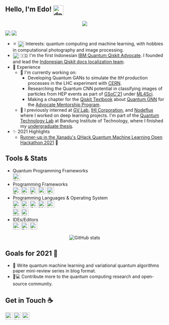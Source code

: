 ## Hello, I'm Edo! <img align="top" alt="dnn" width="32px" src="https://raw.githubusercontent.com/iampavangandhi/iampavangandhi/master/gifs/Hi.gif">

<div align="center">
  
![](https://github.com/eraraya-ricardo/profile-page/blob/master/assets/media/qp_mle_img.png)
  
</div>

<a href="https://github.com/eraraya-ricardo" target="_blank"><img src="https://img.shields.io/github/followers/eraraya-ricardo?label=Follow&style=social" /></a> <a><img src="https://visitor-badge.laobi.icu/badge?page_id=eraraya-ricardo.eraraya-ricardo" /></a>

- ⚛️ <img align="top" alt="dnn" width="20px" src="https://github.com/eraraya-ricardo/eraraya-ricardo/blob/main/assets/dnn.png"> Interests: quantum computing and machine learning, with hobbies in computational photography and image processing.<br>
- <img align="top" alt="Qiskit" width="20px" src="https://github.com/eraraya-ricardo/eraraya-ricardo/blob/main/assets/qiskit.jpg"> 🇮🇩 I'm the first Indonesian [IBM Quantum Qiskit Advocate](https://qiskit.org/advocates/). I founded and lead the [Indonesian Qiskit docs localization team](https://github.com/qiskit-community/qiskit-translations).<br>
- 📃 Experience
  - 🔭 I'm currently working on:
    - Developing Quantum GANs to simulate the *ttH* production processes in the LHC experiment with [CERN](https://openlab.cern/quantum).
    - Researching the Quantum CNN potential in classifying images of particles from HEP events as part of [GSoC'21](https://summerofcode.withgoogle.com/projects/#5612096894533632) under [ML4Sci](https://ml4sci.org/).
    - Making a chapter for the [Qiskit Textbook](https://qiskit.org/textbook/content/ch-ex/) about [Quantum GNN](https://arxiv.org/abs/1909.12264) for the [Advocate Mentorship Program](https://github.com/qiskit-community/qiskit-advocate-mentorship-program).
  - 💼 I previously interned at [GV Lab](http://web.tuat.ac.jp/~gvlab/), [IHI Corporation](https://www.ihi.co.jp/en/), and [Nodeflux](https://www.nodeflux.io/) where I worked on deep learning projects. I'm part of the [Quantum Technology Lab](http://qlab.itb.ac.id/index.html) at Bandung Institute of Technology, where I finished my [undergraduate thesis](https://github.com/eraraya-ricardo/quantum_image_classifier).
- ✨ 2021 Highlights
  - [Runner-up in the Xanadu's QHack Quantum Machine Learning Open Hackathon 2021](https://github.com/eraraya-ricardo/qhack-2021-openproject) 🥈

## Tools & Stats
- Quantum Programming Frameworks<br>
    <img alt="Qiskit" height="23px" src="https://img.shields.io/badge/Qiskit-%236929C4.svg?style=for-the-badge&logo=Qiskit&logoColor=white" />
- Programming Frameworks<br>
    <img alt="TensorFlow" height="23px" src="https://img.shields.io/badge/TensorFlow-%23FF6F00.svg?style=for-the-badge&logo=TensorFlow&logoColor=white" />
    <img alt="Keras" height="23px" src="https://img.shields.io/badge/Keras-%23D00000.svg?style=for-the-badge&logo=Keras&logoColor=white"/>
    <img alt="PyTorch" height="23px" src="https://img.shields.io/badge/PyTorch-%23EE4C2C.svg?style=for-the-badge&logo=PyTorch&logoColor=white" />
    <img alt="scikit-learn" height="23px" src="https://img.shields.io/badge/scikit--learn-%23F7931E.svg?style=for-the-badge&logo=scikit-learn&logoColor=white"/>
    <img alt="OpenCV" height="23px" src="https://img.shields.io/badge/opencv-%23white.svg?style=for-the-badge&logo=opencv&logoColor=white"/>
- Programming Languages & Operating System<br>
    <img alt="Python" height="23px" src="https://img.shields.io/badge/python-%2314354C.svg?style=for-the-badge&logo=python&logoColor=white"/>
    <img alt="C++" height="23px" src="https://img.shields.io/badge/c++-%2300599C.svg?style=for-the-badge&logo=c%2B%2B&logoColor=white"/>
    <img alt="C" height="23px" src="https://img.shields.io/badge/c-%2300599C.svg?style=for-the-badge&logo=c&logoColor=white"/>
    <img alt="Markdown" height="23px" src="https://img.shields.io/badge/markdown-%23000000.svg?style=for-the-badge&logo=markdown&logoColor=white"/>
    <img alt="LaTeX" height="23px" src="https://img.shields.io/badge/latex-%23008080.svg?style=for-the-badge&logo=latex&logoColor=white"/>
    <br>
    <img alt="Windows 10" height="23px" src="https://img.shields.io/badge/Windows-0078D6?style=for-the-badge&logo=windows&logoColor=white" />
    <img alt="Ubuntu" height="23px" src="https://img.shields.io/badge/Ubuntu-E95420?style=for-the-badge&logo=ubuntu&logoColor=white" />
- IDEs/Editors<br>
    <img alt="Jupyter" height="23px" src="https://img.shields.io/badge/Jupyter-%23F37626.svg?style=for-the-badge&logo=Jupyter&logoColor=white" />
    <img alt="PyCharm" height="23px" src="https://img.shields.io/badge/pycharm-143?style=for-the-badge&logo=pycharm&logoColor=black&color=black&labelColor=green"/>
    <img alt="Arduino" height="23px" src="https://img.shields.io/badge/-Arduino-00979D?style=for-the-badge&logo=Arduino&logoColor=white"/>

<div align="center">
  
![GitHub stats](https://github-readme-stats.vercel.app/api?username=eraraya-ricardo&count_private=true&show_icons=true&title_color=f6bd4b&bg_color=4A154B&icon_color=f6bd4b&border_color=f6bd4b&text_color=fef9ff&hide_title=true)

</div>

## Goals for 2021 🥅
- 📝 Write quantum machine learning and variational quantum algorithms paper mini-review series in blog format.
- 🔬💻 Contribute more to the quantum computing research and open-source community.
  
## Get in Touch ☕

<a href="https://eraraya-ricardo.me/" target="_blank"><img alt="personal site | Website" height="23px" src="https://img.shields.io/badge/Website-4A154B?style=for-the-badge&logo=data%3Aimage%2Fpng%3Bbase64%2CiVBORw0KGgoAAAANSUhEUgAAAGQAAABkCAMAAABHPGVmAAAANlBMVEVHcEz%2F%2F%2F%2F%2F%2F%2F%2F%2F%2F%2F%2F%2F%2F%2F%2F%2F%2F%2F%2F%2F%2F%2F%2F%2F%2F%2F%2F%2F%2F%2F%2F%2F%2F%2F%2F%2F%2F%2F%2F%2F%2F%2F%2F%2F%2F%2F%2F%2F%2F%2F%2F%2F%2F%2F%2F%2F%2F%2F%2F%2F%2F%2F%2F%2F%2F%2F%2BGUsxbAAAAEXRSTlMAZOy3Dfch0xbFo3k6BeCKTaUaOHcAAAQoSURBVHjatJZnAqs4DIRdcO%2F3P%2BzuqxmQkSF54fuTBozKSI64SbFZtqidUz9wTscmsy3iexTbm3bKjANGOd36d4SKlbGawWBqlP%2Bs43us44IauxefY2Uw4wYmSPtpFsmN27j0STabdOMtnNzebXfWZryJ0fnNSqnxAeqdmmW9CniV4u1kily6NqWln2W51fE2hbof9uB92I%2F9lGi70X8bByEkqaDXhei7j3L2ebSXGppKSC%2Fa7glFiLL73ISXgTbmQsUGan4vRFYouf11VUUqWQhPRyrYNzRU%2B3V123Vd%2FCLtU%2FmBb2qtwtcqZEHidn9u9oHkBtdfVWyLR5v4KWwp%2FiANTW47zm9kPFbaqeG929n3FQ9ScX%2B%2F7IfONDIviA64%2FPqaJIKLybflUG0jxQm50nb8YtM0ZpqK3k5nrGYx4fW5O7Ki1acJKjzN71W0F5TGOLAdfAQsOtAY7%2BB7GjD6QZ8Vp6jmMhYUBCkeKo%2F1BPqrwaazYfU5Q3QLSMPYAumHjYmL5NgVsSPkGYN7R9sO0lwvOrzOrr%2Bn1VKZb6PpXOnTnAhtCNRRLVA0k2VWJGQ61NEfwHOan2i7kTgQT7qyP0%2BVOwA%2FVDdRYRbuhxE8Cv8QaFeJ40FiwaH0GNWi7c8hn6wW6vVstVAveOtBf7XxMO2wHGogVOYngIOA%2F0kXYR3y2ggJFtlOwa5wdiNo%2FCSyogsbNH4F0%2BPGbYIgdzdLA6%2Bxj6iWEWn8FdngFGz8qVQ0EyeQvIiv6DxGsfMiujAi3bAFRVOieL0182UBlzFkxYogfC3cImGHhBmswsix%2FXIrkc2x7ZrjmEUSRBYOhoi8FpG8iIJI2L4sIp8XoZk8Xq5l48Nl4229Flm7q%2BhLC2cDEd7Cq2EU8XIYJfbFahhXa6VdrpWGu1drZbEgRaPO4wtqOt%2Butlz1Cf26MpfKq1W%2FOrTS1aGFm5VdHVqL47e8RIzczihy3Dp%2Bb%2F6RcOEUN%2B79kfi%2FWTNYjhCEAagwrWYMgP%2F%2FtR1v%2BBobnaGZ3ePuISTgSt7LWZP%2F%2FWjI5S7omhpw4Y5oHUKaoJB2LqoxRYvdprfYkbCgynbHqNTGSiSEulicCH%2B6eseoyjyAs8iG72ehKDGhGjnRzhRZLRuqkc8hRRAvAi%2F%2Bwvd7tfEgCgzWKoSmzBGr%2Bgt0LlXHp3SI0u0M69qsaomFbLEEREGKidvLs0X47GD0fcVu4WIETeBjdJ4wCJBkHpZknHlfCFBtbMe4ZqZCS%2FNYbUDSZP36Vf1kJNKfSRqCdujPtbH8F8ZbTN0kvtRyxRmZWc%2B%2B0mIUKMCGDSiOAkQMN8o3ZGav1%2Ff1%2Fkpmjs8TsnmrZSVCME9Q5b37qjxe%2BsePL0QPYsSMlAQNx7wc85GIgaX6qaNXiHOoPUSmx9xpNSlJz3G4lnM7x%2BE0FXka4AcoMGNOLOtg2QAAAABJRU5ErkJggg%3D%3D" /></a>
<a href="https://www.linkedin.com/in/eraraya-ricardo/" target="_blank"><img alt="linkedin | LinkedIn" height="23px" src="https://img.shields.io/badge/LinkedIn-0077B5?style=for-the-badge&logo=linkedin&logoColor=white" /></a>
<a href="https://twitter.com/eraraya_ricardo" target="_blank"><img alt="twitter | Twitter" height="23px" src="https://img.shields.io/badge/Twitter-1DA1F2?style=for-the-badge&logo=twitter&logoColor=white" /></a>
<!---
<a href="mailto:erarayaricardo.m@students.itb.ac.id" target="_blank"><img alt="email | Email" height="23px" src="https://img.shields.io/badge/Email-D14836?style=for-the-badge&logo=data%3Aimage%2Fpng%3Bbase64%2CiVBORw0KGgoAAAANSUhEUgAAAGQAAABkCAMAAABHPGVmAAAAMFBMVEVHcEz7%2B%2FvCwsL6%2Bvr29vb8%2FPzy8vK4uLjq6urY2NjT09Pf39%2Fj4%2BPt7e3n5%2Bf%2F%2F%2F%2FeB6F9AAAAD3RSTlMA4B%2F13hi%2BE48%2BMFhnonryXZ4TAAACYElEQVR42u2VwY6rMBAEbexnCAnJ%2F%2F%2FtE2jVl0qD5B0fVqJvWW2oeKo9pDt37tz5i5mn4ZnTtNXB2aaU1vYZmrbuA5u2kYxt%2BtGylFGIssyy%2Fx5EKe905HmgnnkEIz%2BPQT1T3Q7Ko8Yz6uNgbDXlHzVrG1armrI%2BtWCGfntNVeeKrbIs7JAsQ5FVLov6JMinvAKrrMe9ykcQoH8VDkaQTwmrsqqrzymjDgHVVVkBCaqyrh0gPGdHMHVCQqpc3uqPg2htvnoovAmEBFS5YhCA%2FLrK3E6E9FcZ5fQQ7Oie6j7AMJCurbyYKTuIqny5L9FKPA2Q%2FipnVfc7pJy%2FEGp3dXkSL7L2V9efhFXuqC5PYtOuS%2Bar609iZn3GgDtzEp%2F8UJVPq%2FvAU8xJrFL0H9W9hOTLzW3GoXHqQvWdZNm%2FjiqjGDtq6YW0%2BRhEW79XWX%2BvKxvsIRQyNVtlnVC%2F5hzihSxYG1g7mmvpgOiLapGqjK1brJZzSJtkGw%2FF1oUWC4GQuZmbzfFRi4dQCHcUi0AtDmKFoLKoNLRYCISs9fvlm%2FkypxYPoRCuEb9mqMVDKIQLkQvTawHk2mF5u9UPLR4CIcgyz6qV0%2BIhRgiytcuV6iEU0hFOmhAvxIdaNg%2BhkJ5QCyHZC%2FFxWgiBkAAtgOgfnhTSr0WQOCHUIkigEGoRJEwItBCyUUiMFkEoJE6LIBQSp0WQOCHUIkicEGgRJE4ItAgSJwRaBAkUAi2CxAqBlh0SLQRadgiFBGupCUIi89617BAKidZSE4WEa1nSmtK85GHZezylPf8GJt25c%2BfOHZ%2F%2FpbtqHVuJB5AAAAAASUVORK5CYII%3D" /></a>
[<img align="right" alt="cv | CV" height="23px" src="https://img.shields.io/badge/CV-8964bd?style=for-the-badge&logo=data%3Aimage%2Fpng%3Bbase64%2CiVBORw0KGgoAAAANSUhEUgAAAGQAAABkCAQAAADa613fAAAABGdBTUEAALGPC%2FxhBQAAACBjSFJNAAB6JQAAgIMAAPn%2FAACA6QAAdTAAAOpgAAA6mAAAF2%2BSX8VGAAAACXBIWXMAAAsTAAALEwEAmpwYAAAAB3RJTUUH5QYBADIcRNC6agAAAAJiS0dEAP%2BHj8y%2FAAAEqElEQVR42u3cW2gcVRgH8H96STBob5JeqGBJH9paLFSxWEQTBBUEwdr2pdK%2BFA2IqS%2FpgyASxAeFYqhIn6K1l9x88KnxwTbVxiixYNo0G6lpzc00e8leZrIzs7Mz55zPh0YNzao7mz2bs3rO%2F21g9uPHmXPm7JndAQK2DhAsxDZ67SIqYiJassT8i2atjSK1LhAsRGq887QEzXudisM48wejnZamHS8K5PxSM4iaigD5YukZxYCcU4GxeMhZNRiLhShxUS0e0qYOYzGQz1ViFA7pUotRKKRDNUZhkNMSGSLOLvmn3BN%2BK%2B8XtmQIgyOFIVz%2FrP3kdDWBACTWZF5il6VCDMTXeW1FZ1he00RVFhF0owf9SEAgVeO3kpAGITivCl5siPfB1eUp2PhsrkoIBBuJdaxbJuRYsRl80NicRmpBJR%2F2MyIpD9Ioit0fzYT3F1S6gDsYr2IXygYiXPdFhuGctQjeu2UD4aaxJ52z1rcg2A2ibHokbT2VQVeOWuMguI3lM0a4e5jg5qh1EQT%2F4zIa7P65n5ZPoXdBfxhIbeDXywgi4k6dACE0r04UoyBkG4mVEYSI91pbGMYQw9sAuuEgDoJbJyZl3hAlQIj4ZWcPwYeJJCwIjK50XxEjeZ6sEoRI3PFbMs%2BZW5MPpbe7%2B1mbmM37VLUgRETC4VP8Vx4WXqDT1IGIuBgQ8XuOTfBBYZURRIS9j%2BwnjNWZffMXiHzI2m086Lzgd%2BSBUQHCvnb2Ai6SGFrhn%2FkTJ7JvEVJgGKt0D%2FBh1SHCO51azzCOGdhwYdayL0VaMDHjnYitSmIIWURBSD%2FKvlMa4ndG1jog%2FIi7Wxoe4vfbT1v77d3jK9PIAACG8SEI5g4%2BoCyEX0%2FXZsDQOvfJg2BIwQODiyiSeHPu%2BFcACJnn750MFIGIrHuYQBjMo%2BYopvFphdeiJIT1zqxJ4HaeVZPIIL1LTCsI8Zrubvzk15rxG4ZXsE7lIMJ09mZxI1BdQvYN5SD8lrHZCFS3Bx6cZ4WjGuRqanUiUN1ryCKzSyRUu7QG0mstpALFQ%2FZxSqkGyXjvmDuTO4LEeuyvJYxKN0TGZ3iER%2FNO5B%2F2HNX7PlJg0xAN0RANCQjhYd4neuWH9%2FGwRIiYdOrD1UYJEq6268SENAi7Mlxlg5UgDkKV%2FBt5PZLMvMa30Xb54dsyR3MsHIs3RoRLUYqUIFHh6llLQzREQzRk%2FiLF4bb8SN5FEVb2vdl6o86ol5y62fpsc47nJUVbonx%2Fu9qEAVNyDJgYu4%2F3SoPwkfROVBxadkRyDi1DhfUIvylxjPCQ2%2Bm2lyCdPKRnLQ3REA3RkP8cRLA%2BdpK3yA87yfqIS4PwkLmFUJqYD%2FMb0iCsP7yKlYThY%2BoB9oM0iHC9U%2FwgHZAfftD7JMc%2BSlEHOydWgnA9a2mIhmiIhsy%2Fk5hsxP8laNitQH%2FSkw8REWdfdGN4U9DENrkNef6ytzQQduVa5TQmAyeG6Ho2olaPvDxVM1YzHihjNdMbFOsRImH4P%2FtDfihQhthNxcaInn41REM0REM05P8IOaYc5HhhkKOqQbyGAiA2Zmv9SyV9Odu%2Fvbqtx9j6969u%2Bx0SW%2FQu7oBRYQAAACV0RVh0ZGF0ZTpjcmVhdGUAMjAyMS0wNi0wMVQwMDo1MDoyOCswMDowMCidfegAAAAldEVYdGRhdGU6bW9kaWZ5ADIwMjEtMDYtMDFUMDA6NTA6MjgrMDA6MDBZwMVUAAAAAElFTkSuQmCC" />][cv]
--->

[twitter]: https://twitter.com/eraraya_ricardo
[linkedin]: https://www.linkedin.com/in/eraraya-ricardo/
[email]: mailto:erarayaricardo.m@students.itb.ac.id
[personal site]: https://eraraya-ricardo.me/
[cv]: https://raw.githubusercontent.com/eraraya-ricardo/profile-page/master/static/uploads/cv.pdf



<!---
https://img.shields.io/badge/CV-8964bd?style=for-the-badge
minutemailer&logoColor=white
[<img align="left" alt="email | Email" width="30px" src="https://www.svgrepo.com/show/32285/email.svg" />][email]
[<img align="left" alt="linkedin | LinkedIn" width="30px" src="https://cdn.jsdelivr.net/npm/simple-icons@v3/icons/linkedin.svg" />][linkedin]
[<img align="left" alt="twitter | Twitter" width="30px" src="https://cdn.jsdelivr.net/npm/simple-icons@3.13.0/icons/twitter.svg" />][twitter]
[<img align="left" alt="personal page | Website" width="30px" src="https://pic.onlinewebfonts.com/svg/img_529063.png" />][personal page]

[![Readme Card](https://github-readme-stats.vercel.app/api/pin/?username=anuraghazra&repo=github-readme-stats)](https://github.com/anuraghazra/github-readme-stats)
<img src="https://render.githubusercontent.com/render/math?math=|\Psi\text{>}">
[![Github](https://img.shields.io/github/followers/eraraya-ricardo?label=Follow&style=social)](https://github.com/eraraya-ricardo)
![visitors](https://visitor-badge.laobi.icu/badge?page_id=eraraya-ricardo.eraraya-ricardo)
<img src="https://render.githubusercontent.com/render/math?math=t\bar{t}H">

Useful Web:
Custom badge logo tutorial: https://stackoverflow.com/questions/38985050/how-do-i-use-the-logo-option-in-shields-io-badges
Image to base64: https://b64.io/
Base64 string to percent-encoding: https://meyerweb.com/eric/tools/dencoder/
Image editing tool: https://www.iloveimg.com/
GitHub Stats: https://github.com/anuraghazra/github-readme-stats

Parameters History:
Website badge bg: 4A154B, 54455D
--->

<!---
Image credit:
CV/resume png source: https://pngtree.com/freepng/vector-resume-icon_4260240.html, designed by Grafix Point, web clipart png from pngtree.com.
--->
